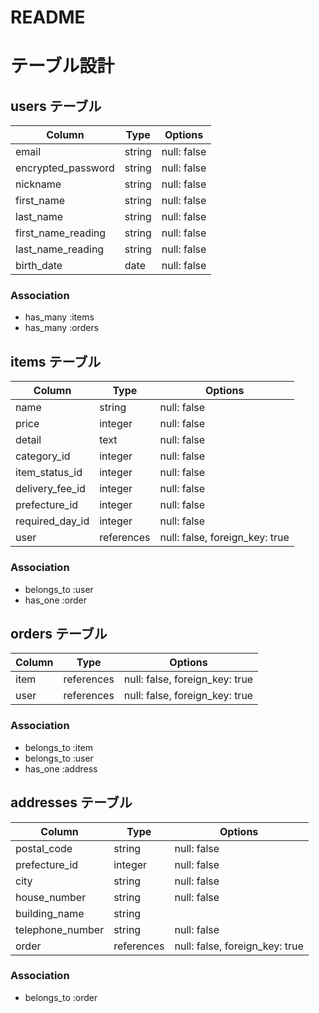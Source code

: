 # README


# テーブル設計

## users テーブル

| Column                | Type   | Options     |
| --------------------- | ------ | ----------- |
| email                 | string | null: false |
| encrypted_password    | string | null: false |
| nickname              | string | null: false |
| first_name            | string | null: false |
| last_name             | string | null: false |
| first_name_reading    | string | null: false |
| last_name_reading     | string | null: false |
| birth_date            | date   | null: false |

### Association

- has_many :items
- has_many :orders


## items テーブル

| Column           | Type       | Options                         |
| ---------------- | ---------- | ------------------------------- |
| name             | string     | null: false                     |
| price            | integer    | null: false                     |
| detail           | text       | null: false                     |
| category_id      | integer    | null: false                     |
| item_status_id   | integer    | null: false                     |
| delivery_fee_id  | integer    | null: false                     |
| prefecture_id    | integer    | null: false                     |
| required_day_id  | integer    | null: false                     |
| user             | references | null: false,  foreign_key: true   |

### Association

- belongs_to :user
- has_one :order


## orders テーブル

| Column           | Type       | Options                         |
| ---------------- | ---------- | ------------------------------- |
| item             | references | null: false,  foreign_key: true |
| user             | references | null: false,  foreign_key: true |


### Association

- belongs_to :item
- belongs_to :user
- has_one :address


## addresses テーブル

| Column           | Type       | Options                         |
| ---------------- | ---------- | ------------------------------- |
| postal_code      | string     | null: false                     |
| prefecture_id    | integer    | null: false                     |
| city             | string     | null: false                     |
| house_number     | string     | null: false                     |
| building_name    | string     |                                 |
| telephone_number | string     | null: false                     |
| order            | references | null: false,  foreign_key: true |


### Association

- belongs_to :order

